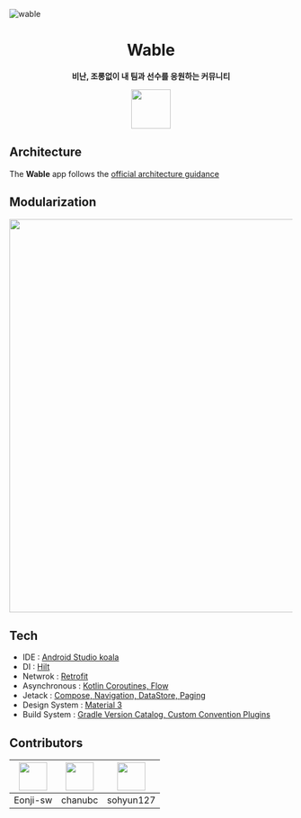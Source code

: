 
![wable](https://github.com/user-attachments/assets/b02e03eb-6f64-4a44-88e2-88badb3d3b10)

<div align="center">

# Wable
**비난, 조롱없이 내 팀과 선수를 응원하는 커뮤니티**

<a href="https://play.google.com/store/apps/details?id=com.teamwable.wable&pcampaignid=web_share">
  <img src="https://play.google.com/intl/en_us/badges/static/images/badges/en_badge_web_generic.png" height="70">
</a>  

</div>

## Architecture
The **Wable** app follows the
[official architecture guidance](https://developer.android.com/topic/architecture)

## Modularization
<img src="https://github.com/user-attachments/assets/ce507051-ef84-412a-b0a3-33d214d529e4" width="700"/> 

## Tech
- IDE : [Android Studio koala](https://developer.android.com/studio/releases/past-releases/as-koala-release-notes)
- DI : [Hilt](https://developer.android.com/training/dependency-injection/hilt-android?hl=ko)
- Netwrok : [Retrofit](https://square.github.io/retrofit/)
- Asynchronous : [Kotlin Coroutines, ](https://kotlinlang.org/docs/coroutines-overview.html)[Flow](https://kotlinlang.org/docs/flow.html)
- Jetack : [Compose, ](https://developer.android.com/compose)[Navigation, ](https://developer.android.com/guide/navigation?hl=ko)[DataStore, ](https://developer.android.com/jetpack/androidx/releases/datastore?hl=ko)[Paging](https://developer.android.com/topic/libraries/architecture/paging/v3-overview?hl=ko)
- Design System : [Material 3](https://m3.material.io/)
- Build System : [Gradle Version Catalog, ](https://docs.gradle.org/current/userguide/platforms.html)[Custom Convention Plugins](https://docs.gradle.org/current/samples/sample_convention_plugins.html)

## Contributors
|<img src="https://github.com/user-attachments/assets/d3156bf2-3fef-4b57-ae20-f0242f63f041" width="50"/> |<img src="https://github.com/user-attachments/assets/4feb05ec-51d7-4e94-bb1a-4e3196ce97a6" width="50"/> | <img src="https://github.com/user-attachments/assets/76047725-1103-4c4a-8850-360f486c5f98" width="50"/> |
|------|------|------| 
| Eonji-sw | chanubc | sohyun127 |
